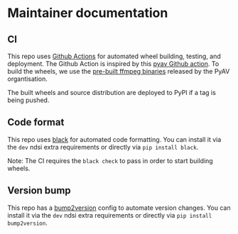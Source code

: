 # Maintainer documentation

## CI

This repo uses [Github Actions](.github/workflows/build.yml) for automated wheel building, testing, and deployment.
The Github Action is inspired by this [pyav Github action](https://github.com/PyAV-Org/PyAV/blob/9ac05d9ac902d71ecb2fe80f04dcae454008378c/.github/workflows/tests.yml).
To build the wheels, we use the [pre-built ffmpeg binaries](https://github.com/PyAV-Org/pyav-ffmpeg/releases) released by the PyAV organtisation.

The built wheels and source distribution are deployed to PyPI if a tag is being pushed.

## Code format

This repo uses [black](https://github.com/psf/black) for automated code formatting. You
can install it via the `dev` ndsi extra requirements or directly via
`pip install black`.

Note: The CI requires the `black check` to pass in order to start building wheels.

## Version bump

This repo has a [bump2version](https://github.com/c4urself/bump2version) config to
automate version changes. You can install it via the `dev` ndsi extra requirements or
directly via `pip install bump2version`.
